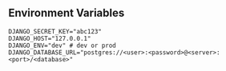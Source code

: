 ## Environment Variables

```
DJANGO_SECRET_KEY="abc123"
DJANGO_HOST="127.0.0.1"
DJANGO_ENV="dev" # dev or prod
DJANGO_DATABASE_URL="postgres://<user>:<password>@<server>:<port>/<database>"
```

